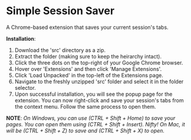 # Simple Session Saver
A Chrome-based extension that saves your current session's tabs.

<b>Installation</b>:

1) Download the 'src' directory as a zip.
2) Extract the folder (making sure to keep the heirarchy intact).
3) Click the three dots on the top-right of your Google Chrome browser.
4) Hover over 'Extensions' and then click 'Manage Extensions'.
5) Click 'Load Unpacked' in the top-left of the Extensions page.
6) Navigate to the freshly unzipped 'src' folder and select it in the folder selector.
7) Upon successful installation, you will see the popup page for the extension. You can now right-click and save your session's tabs from the context menu. Follow the same process to open them.

<b>NOTE</b>: <i>On Windows, you can use (CTRL + Shift + Home) to save your pages. You can open them using (CTRL + Shift + Insert). Nifty! On Mac, it will be (CTRL + Shift + Z) to save and (CTRL + Shift + X) to open.</i>
